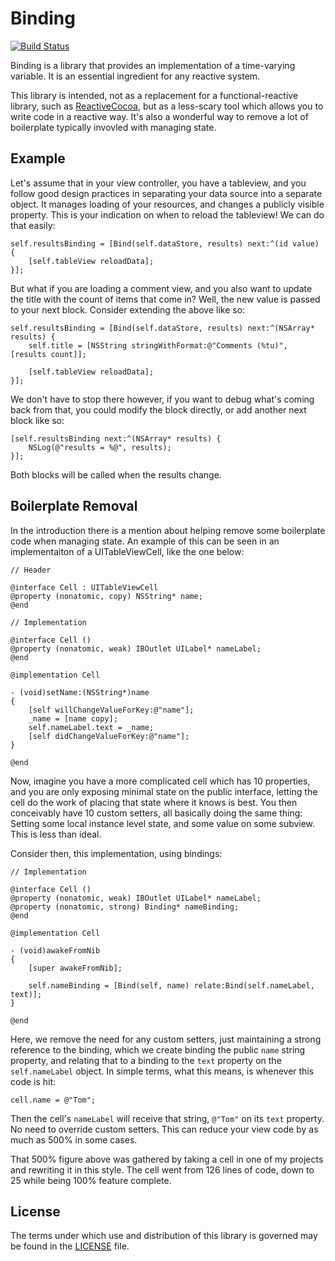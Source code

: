 # Binding

[![Build Status](https://secure.travis-ci.org/jeremytregunna/Binding.png)](http://travis-ci.org/jeremytregunna/Binding)

Binding is a library that provides an implementation of a time-varying variable.
It is an essential ingredient for any reactive system.

This library is intended, not as a replacement for a functional-reactive
library, such as [ReactiveCocoa](https://github.com/ReactiveCocoa/ReactiveCocoa), but as a less-scary tool which allows
you to write code in a reactive way. It's also a wonderful way to remove
a lot of boilerplate typically invovled with managing state.

## Example

Let's assume that in your view controller, you have a tableview, and you follow
good design practices in separating your data source into a separate object. It
manages loading of your resources, and changes a publicly visible property. This
is your indication on when to reload the tableview! We can do that easily:

```objc
self.resultsBinding = [Bind(self.dataStore, results) next:^(id value) {
    [self.tableView reloadData];
}];
```

But what if you are loading a comment view, and you also want to update the
title with the count of items that come in? Well, the new value is passed to
your next block. Consider extending the above like so:

```objc
self.resultsBinding = [Bind(self.dataStore, results) next:^(NSArray* results) {
    self.title = [NSString stringWithFormat:@"Comments (%tu)", [results count]];

    [self.tableView reloadData];
}];
```

We don't have to stop there however, if you want to debug what's coming back
from that, you could modify the block directly, or add another next block like
so:

```objc
[self.resultsBinding next:^(NSArray* results) {
    NSLog(@"results = %@", results);
}];
```

Both blocks will be called when the results change.

## Boilerplate Removal

In the introduction there is a mention about helping remove some boilerplate
code when managing state. An example of this can be seen in an implementaiton
of a UITableViewCell, like the one below:

```objc
// Header

@interface Cell : UITableViewCell
@property (nonatomic, copy) NSString* name;
@end

// Implementation

@interface Cell ()
@property (nonatomic, weak) IBOutlet UILabel* nameLabel;
@end

@implementation Cell

- (void)setName:(NSString*)name
{
    [self willChangeValueForKey:@"name"];
    _name = [name copy];
    self.nameLabel.text = _name;
    [self didChangeValueForKey:@"name"];
}

@end
```

Now, imagine you have a more complicated cell which has 10 properties, and you
are only exposing minimal state on the public interface, letting the cell do
the work of placing that state where it knows is best. You then conceivably
have 10 custom setters, all basically doing the same thing: Setting some local
instance level state, and some value on some subview. This is less than ideal.

Consider then, this implementation, using bindings:

```objc
// Implementation

@interface Cell ()
@property (nonatomic, weak) IBOutlet UILabel* nameLabel;
@property (nonatomic, strong) Binding* nameBinding;
@end

@implementation Cell

- (void)awakeFromNib
{
    [super awakeFromNib];

    self.nameBinding = [Bind(self, name) relate:Bind(self.nameLabel, text)];
}

@end
```

Here, we remove the need for any custom setters, just maintaining a strong
reference to the binding, which we create binding the public `name` string
property, and relating that to a binding to the `text` property on the
`self.nameLabel` object. In simple terms, what this means, is whenever this code
is hit:

```objc
cell.name = @"Tom";
```

Then the cell's `nameLabel` will receive that string, `@"Tom"` on its `text`
property. No need to override custom setters. This can reduce your view code by
as much as 500% in some cases.

That 500% figure above was gathered by taking a cell in one of my projects and
rewriting it in this style. The cell went from 126 lines of code, down to 25
while being 100% feature complete.

## License

The terms under which use and distribution of this library is governed may be
found in the [LICENSE](https://github.com/jeremytregunna/Binding/blob/master/LICENSE) file.

